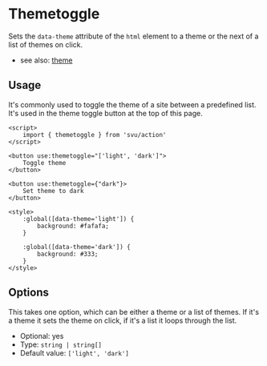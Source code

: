 # Themetoggle

Sets the `data-theme` attribute of the `html` element to a theme or the next of a list of themes on click.

- see also: [theme](/client/theme)

## Usage

It's commonly used to toggle the theme of a site between a predefined list. It's used in the theme toggle button at the top of this page.

```svelte
<script>
    import { themetoggle } from 'svu/action'
</script>

<button use:themetoggle="['light', 'dark']">
    Toggle theme
</button>

<button use:themetoggle={"dark"}>
    Set theme to dark
</button>

<style>
    :global([data-theme='light']) {
        background: #fafafa;
    }

    :global([data-theme='dark']) {
        background: #333;
    }
</style>
```

## Options

This takes one option, which can be either a theme or a list of themes. If it's a theme it sets the theme on click, if it's a list it loops through the list.

- Optional: yes
- Type: `string | string[]`
- Default value: `['light', 'dark']`
